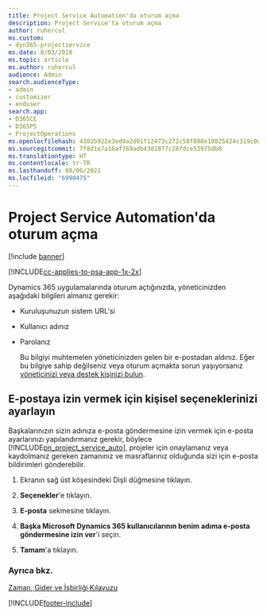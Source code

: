 ```yaml
---
title: Project Service Automation'da oturum açma
description: Project Service'ta oturum açma
author: ruhercul
ms.custom:
- dyn365-projectservice
ms.date: 8/03/2018
ms.topic: article
ms.author: ruhercul
audience: Admin
search.audienceType:
- admin
- customizer
- enduser
search.app:
- D365CE
- D365PS
- ProjectOperations
ms.openlocfilehash: 4302b922e3ed9a2d01f12473c272c58f888e19825424c319c0c49b80e79a8bea
ms.sourcegitcommit: 7f8d1e7a16af769adb43d1877c28fdce53975db8
ms.translationtype: HT
ms.contentlocale: tr-TR
ms.lasthandoff: 08/06/2021
ms.locfileid: "6990475"
---
```

# <a name="sign-in-to-project-service-automation"></a>Project Service Automation'da oturum açma

[!include [banner](../includes/psa-now-project-operations.md)]

[!INCLUDE[cc-applies-to-psa-app-1x-2x](../includes/cc-applies-to-psa-app-1x-2x.md)]

Dynamics 365 uygulamalarında oturum açtığınızda, yöneticinizden aşağıdaki bilgileri almanız gerekir:  
  
- Kuruluşunuzun sistem URL'si  
  
- Kullanıcı adınız  
  
- Parolanız  
  
  Bu bilgiyi muhtemelen yöneticinizden gelen bir e-postadan aldınız. Eğer bu bilgiye sahip değilseniz veya oturum açmakta sorun yaşıyorsanız [ yöneticinizi veya destek kişinizi bulun](/dynamics365/customerengagement/on-premises/basics/find-administrator-support).  
  
## <a name="set-your-personal-options-to-allow-email"></a>E-postaya izin vermek için kişisel seçeneklerinizi ayarlayın  
 Başkalarınızın sizin adınıza e-posta göndermesine izin vermek için e-posta ayarlarınızı yapılandırmanız gerekir, böylece [!INCLUDE[pn_project_service_auto](../includes/pn-project-service-auto.md)], projeler için onaylamanız veya kaydolmanız gereken zamanınız ve masraflarınız olduğunda sizi için e-posta bildirimleri gönderebilir.  
  
1.  Ekranın sağ üst köşesindeki Dişli düğmesine tıklayın.  
  
2.  **Seçenekler**'e tıklayın.  
  
3.  **E-posta** sekmesine tıklayın.  
  
4.  **Başka Microsoft Dynamics 365 kullanıcılarının benim adıma e-posta göndermesine izin ver**'i seçin.  
  
5.  **Tamam**'a tıklayın.  
  
### <a name="see-also"></a>Ayrıca bkz.  
 [Zaman, Gider ve İşbirliği Kılavuzu](../psa/time-expense-collaboration-guide.md)


[!INCLUDE[footer-include](../includes/footer-banner.md)]